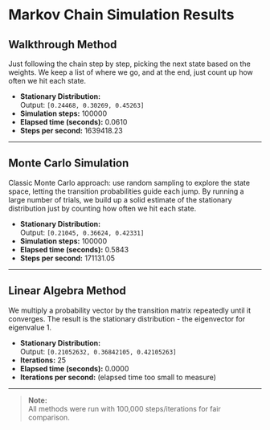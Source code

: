 # Markov Chain Simulation Results

## Walkthrough Method

Just following the chain step by step, picking the next state based on the weights. We keep a list of where we go, and at the end, just count up how often we hit each state.

- **Stationary Distribution:**  
  Output: `[0.24468, 0.30269, 0.45263]`
- **Simulation steps:** 100000  
- **Elapsed time (seconds):** 0.0610  
- **Steps per second:** 1639418.23  

---

## Monte Carlo Simulation

Classic Monte Carlo approach: use random sampling to explore the state space, letting the transition probabilities guide each jump. By running a large number of trials, we build up a solid estimate of the stationary distribution just by counting how often we hit each state.

- **Stationary Distribution:**  
  Output: `[0.21045, 0.36624, 0.42331]`
- **Simulation steps:** 100000  
- **Elapsed time (seconds):** 0.5843  
- **Steps per second:** 171131.05  

---

## Linear Algebra Method

We multiply a probability vector by the transition matrix repeatedly until it converges. The result is the stationary distribution - the eigenvector for eigenvalue 1. 

- **Stationary Distribution:**  
  Output: `[0.21052632, 0.36842105, 0.42105263]`
- **Iterations:** 25  
- **Elapsed time (seconds):** 0.0000  
- **Iterations per second:** (elapsed time too small to measure)  

---

> **Note:**  
> All methods were run with 100,000 steps/iterations for fair comparison.
